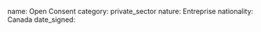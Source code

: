 name: Open Consent
category: private_sector
nature:  Entreprise
nationality: Canada
date_signed:
    